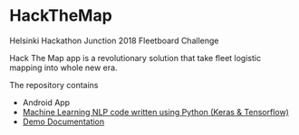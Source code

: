 # HackTheMap
Helsinki Hackathon Junction 2018 Fleetboard Challenge

Hack The Map app is a revolutionary solution that take fleet logistic mapping into whole new era. 

The repository contains 
- Android App
- [Machine Learning NLP code written using Python (Keras & Tensorflow)](https://github.com/nour7/HackTheMap/blob/master/Machine%20Learning/daimler_nlp_classification.py)
- [Demo Documentation](https://github.com/nour7/HackTheMap/tree/master/Demo)

